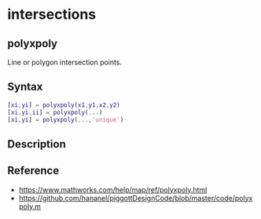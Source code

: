 # intersections
## polyxpoly
Line or polygon intersection points.
## Syntax
```matlab
[xi,yi] = polyxpoly(x1,y1,x2,y2)
[xi,yi,ii] = polyxpoly(...)
[xi,yi] = polyxpoly(...,'unique')
```
## Description

## Reference
- https://www.mathworks.com/help/map/ref/polyxpoly.html
- https://github.com/hananel/piggottDesignCode/blob/master/code/polyxpoly.m